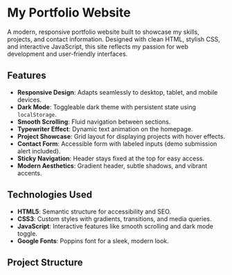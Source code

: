 # My Portfolio Website

A modern, responsive portfolio website built to showcase my skills, projects, and contact information. Designed with clean HTML, stylish CSS, and interactive JavaScript, this site reflects my passion for web development and user-friendly interfaces.

## Features

- **Responsive Design**: Adapts seamlessly to desktop, tablet, and mobile devices.
- **Dark Mode**: Toggleable dark theme with persistent state using `localStorage`.
- **Smooth Scrolling**: Fluid navigation between sections.
- **Typewriter Effect**: Dynamic text animation on the homepage.
- **Project Showcase**: Grid layout for displaying projects with hover effects.
- **Contact Form**: Accessible form with labeled inputs (demo submission alert included).
- **Sticky Navigation**: Header stays fixed at the top for easy access.
- **Modern Aesthetics**: Gradient header, subtle shadows, and vibrant accents.

## Technologies Used

- **HTML5**: Semantic structure for accessibility and SEO.
- **CSS3**: Custom styles with gradients, transitions, and media queries.
- **JavaScript**: Interactive features like smooth scrolling and dark mode toggle.
- **Google Fonts**: Poppins font for a sleek, modern look.

## Project Structure
